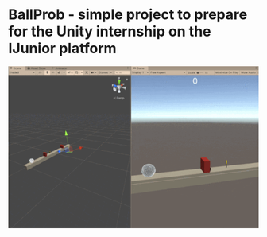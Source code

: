 # BallProb - simple project to prepare for the Unity internship on the IJunior platform

![](https://github.com/pdgrv/BallProb/blob/master/BallProbgif.gif)
